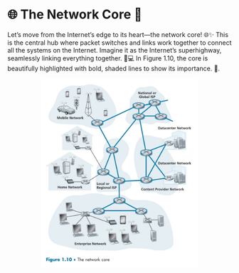 # 🌐 **The Network Core** 🚀

Let’s move from the Internet’s edge to its heart—the network core! 🌐✨ This is the central hub where packet switches and links work together to connect all the systems on the Internet. Imagine it as the Internet’s superhighway, seamlessly linking everything together. 📡💻 In Figure 1.10, the core is beautifully highlighted with bold, shaded lines to show its importance. 🚀.  

<div align="center">
  <img src="./images/01_network_core.jpg" alt="Internet Core" width="70%"/>
</div>